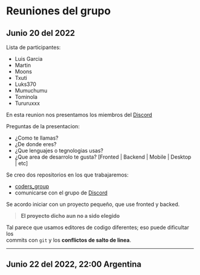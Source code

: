 # Reuniones del grupo

## Junio 20 del 2022

Lista de participantes:
- Luis Garcia
- Martin
- Moons
- Txuti
- Luks370
- Mumuchumu
- Tominola
- Tururuxxx

En esta reunion nos presentamos los miembros del [Discord](https://discord.gg/pGrXtdFHua) <br>

Preguntas de la presentacion:
- ¿Como te llamas?
- ¿De donde eres?
- ¿Que lenguajes o tegnologias usas?
- ¿Que area de desarrolo te gusta? [Fronted | Backend | Mobile | Desktop | etc]

Se creo dos repositorios en los que trabajaremos:
- [coders\_group](https://github.com/Daniel338/coders_group)
- comunicarse con el grupo de [Discord](https://discord.gg/pGrXtdFHua)

Se acordo iniciar con un proyecto pequeño, que use fronted y backed.

> **El proyecto dicho aun no a sido elegido**

Tal parece que usamos editores de codigo diferentes; eso puede dificultar los <br>
commits con `git` y los **conflictos de salto de linea**.

---

## Junio 22 del 2022, 22:00 Argentina



